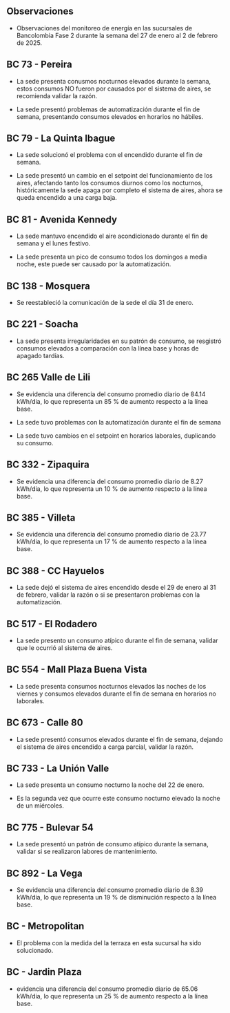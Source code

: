 ## Observaciones

<div align="right">

<!--<span style="font-size: smaller;"> Reporte semanal elaborado 02/01/2024</span> -->

</div>

- Observaciones del monitoreo de energía en las sucursales de Bancolombia Fase 2 durante la semana del 27 de enero al 2 de febrero de 2025.

## BC 73 - Pereira

- La sede presenta conusmos nocturnos elevados durante la semana, estos consumos NO fueron por causados por el sistema de aires, se recomienda validar la razón.

- La sede presentó problemas de automatización durante el fin de semana, presentando consumos elevados en horarios no hábiles.

<!--- La sede presenta cambios en el setpoint del sistema de aire durante los horarios laborales.
- La sede presenta un apagado tardío en el sistema de aires el día viernes 13 de diciembre.-->

## BC 79 - La Quinta Ibague

- La sede solucionó el problema con el encendido durante el fin de semana.

- La sede presentó un cambio en el setpoint del funcionamiento de los aires, afectando tanto los consumos diurnos como los nocturnos, históricamente la sede apaga por completo el sistema de aires, ahora se queda encendido a una carga baja.




 ## BC 81 - Avenida Kennedy

- La sede mantuvo encendido el aire acondicionado durante el fin de semana y el lunes festivo. 

- La sede presenta un pico de consumo todos los domingos a media noche, este puede ser causado por la automatización.


<!-- ## BC 111 - Corozal

- Se presenta desconexión en los de aire, se está trabjando para reestablecer la comunicación. -->

<!-- - La sede presentó un consumo nocturno elevado la noche del 11 de Marzo. -->
<!-- Se corrige novedad de la carga del AA, para el 2 de mayo se puede tomar sede como referencia. Carga del aire era muy pequeña -->


<!--## BC 115 - Circunvalar Pereira

<!-- - La sede presenta cambios en el setpoint del sistema de aire durante los horarios laborales.-->

<!-- - La sede mejoró su patrón de consumo.-->

<!--- La sede encendió el equipo de aire acondicionado el dia 6 de enero, que representa un día festivo.

- Esta sede presenta de forma recurrente el funcionamiento de equipos de aire acondicionado los días festivos.

<!-- -El cambio que presento la sede fue porque se pusieron las cargas de los cajeros que siempre funcionan -->

<!-- - La sede modificó su patrón de consumo histórico a partir del 30 de noviembre de 2023, especialmente en lo que respecta a los consumos nocturnos.-->

<!-- Se normaliza la novedad en la carga de aire acondicionado fuera del horario laboral a partir del 25 de noviembre, lo que resultará en una disminución en el consumo de energía y se reflejará en ahorros.-->
## BC 138 - Mosquera

- Se reestableció la comunicación de la sede el día 31 de enero.

## BC 221 - Soacha

<!--- La sede encendió el sistema de aires a carga parcial el día lunes 6 de enero que representa un día festivo. -->

- La sede presenta irregularidades en su patrón de consumo, se resgistró consumos elevados a comparación con la línea base y horas de apagado tardías.

<!-- - La sede presenta intermitencias en los setpoint del aire acondicionado, lo normal es que la sede tenga un pico de potencia de 2.5 kW, y se tienen registros de 10 kW como el día 21 de octubre.  -->

<!--- La sede ha aumentado el consumo en horarios nocturnos, probablemente se deba a un cambio en el setpoint, anteriormente este se apagaba por completo. -->

## BC 265 Valle de Lili

- Se evidencia una diferencia del consumo promedio diario de 84.14 kWh/dia, lo que representa un 85 % de aumento respecto a la línea base.

- La sede tuvo problemas con la automatización durante el fin de semana

- La sede tuvo cambios en el setpoint en horarios laborales, duplicando su consumo.


## BC 332 - Zipaquira

- Se evidencia una diferencia del consumo promedio diario de 8.27 kWh/dia, lo que representa un 10 % de aumento respecto a la línea base.

<!-- ## BC 334 - El Peñol

- Se presentan problemas con las medidas, se está validando esta información -->

<!-- ## BC 367 - Granada Meta 

- Presentó perdida de comunicación el 13 de noviembre.-->

<!--## BC 384 - Anapoima 

- La sede normalizó su patrón de consumo.-->

## BC 385 - Villeta

- Se evidencia una diferencia del consumo promedio diario de 23.77 kWh/dia, lo que representa un 17 % de aumento respecto a la línea base.

## BC 388 - CC Hayuelos

- La sede dejó el sistema de aires encendido desde el 29 de enero al 31 de febrero, validar la razón o si se presentaron problemas con la automatización.

<!--## BC 415 - El Retiro

- Se presentan problemas con la medida de los aires, se está realizando la revisón.-->

<!--## BC 461 - La Carolina Unicentro

- La sede presenta un consumo nocturno elevado la noche del 17 de diciembre.-->

<!--## BC 478 - Mix Vía 40

- La sede encendió el sistema de aires durante el fin de semana, históricamente nunca se ha detectado este comportamiento.-->

<!--- La sede presenta un consumos nocturnos elevados durante la semana, el sistema de aires no fue apagado durante las noches de días laborales, validar la razón.-->

<!--La sede presentó consumos nocturnos elevados durante la semana, comparados con la línea base.-->

<!-- ## BC 479 - Pamplona

- La sede encendió el sistema de aires durante el fin de semana, históricamente nunca se ha detectado este comportamiento. -->

<!--## BC 513 - El Dificil 

- La sede presenta consumos elvados causados por el sistema de aire durante los horarios laborales.-->

<!--- La sede presentó consumos elevados los días que representan fin de semana. -->

<!-- - Para la sede se debe validar la instalación de las medidas de los equipos de aire.-->

<!-- - La sede presenta un patrón de consumo irregular, manteniendo el aire encendido en horas nocturnas.-->


<!--## BC 516 - Santa Marta

- Se evidencia una diferencia del consumo promedio diario de 57.89 kWh/dia, lo que representa un 18 % de disminución respecto a la línea base. -->


## BC 517 - El Rodadero 

- La sede presento un consumo atípico durante el fin de semana, validar que le ocurrió al sistema de aires.

## BC 554 - Mall Plaza Buena Vista

- La sede presenta consumos nocturnos elevados las noches de los viernes y consumos elevados durante el fin de semana en horarios no laborales.


<!-- - La sede presenta un patrón de consumo irregular los días 5 y 6 de julio-->

<!-- - La sede presenta un conumo elevado el día 7 de julio que due domingo.-->
<!--## BC 583 - Riosucio

- La sede presentó consumos elevados la madrugada del 24 de octubre a causa del aire acondicionado.-->

<!-- ## BC 619 - Plaza del Bosque Ibague-->

## BC 673 - Calle 80

- La sede presentó consumos elevados durante el fin de semana, dejando el sistema de aires encendido a carga parcial, validar la razón.

<!-- ## BC 681 - Cerete

- El problema con la instalación de la medida de los equipos de aire ha sido solucionado.-->
<!-- - Se está validando la instalación de los equipos de medida del aire acondicionado.

- La sede normalizó su patrón de consumo.-->

<!--## BC 687 - Planeta Rica

- La sede presenta cambios en el setpoint del sistema de aire durante los horarios laborales.
-->
<!-- - La sede presentó un consumo elevedo durante el fin de semana, el aire acondicionado se enciende de manera parcial, validar si se debe a alguna actividad operativa. -->
<!-- - La sede presentó una desconexión de la medida el día 18 de junio, y se reestableció la comunicación el día 21 de junio. -->

<!--## BC 689 - Metropolis 

- Se evidencia una diferencia del consumo promedio diario de 28.97 kWh/dia, lo que representa un 30 % de disminución respecto a la línea base.

- La sede encendió el sistema de aires la madrugada del 22 de noviembre, validar si se realizaron labores de mantenimiento. -->

## BC 733 - La Unión Valle

- La sede presenta un consumo nocturno la noche del 22 de enero.

- Es la segunda vez que ocurre este consumo nocturno elevado la noche de un miércoles.

<!-- - La sede presenta altos consumos nocturnos durante toda la semana. -->
<!--## BC 772 - Caicedonia 

- La sede presenta un consumo atípico el día domingo 17 de noviembre, validar si se presentaron labores de mantenimiento en el lugar. -->

<!--- La sede presenta un consumo atípico la noche del 10 de octubre.-->

## BC 775 - Bulevar 54

- La sede presentó un patrón de consumo atípico durante la semana, validar si se realizaron labores de mantenimiento.

<!-- ## BC 777 - Parque Washington 

- La sede encendió el sistema de aires el día lunes 6 de enero que representa un día festivo.

- La sede solucionó el problema presentado durante el anterior año, los equipos de aire acondicionado no se apagan en su totalidad.

- La sede tuvo un consumo nocturno elevando la noche del 6 de enero.

<!--- Se solucionó la situciaíon que la sede presentaba sobre los encendidos de los equipos durante los fines de semana, sin embargo siguen quedandose encendidos en horarios nocturnos.-->

<!--- Esta sede presenta de forma recurrente el funcionamiento de equipos de aire acondicionado los días festivos.-->

<!--## BC 781 - Prado Plaza

- la sede presentó consumos nocturnos elevados en comparación a la línea base por causa del sistema de aires acondicionados desde el 8 al 12 de octubre.-->

<!--## BC 802 - Puerto Lopez 

- La sede encendió el sistema de aires durante el fin de semana. -->

<!--## BC 832 - San Francisco de Paula

- La sede presesntó variaciones en el patrón de consumo, causadas por otras cargas diferentes al sistema de aires. -->

## BC 892 - La Vega

- Se evidencia una diferencia del consumo promedio diario de 8.39 kWh/dia, lo que representa un 19 % de disminución respecto a la línea base.

<!-- - La sede mejoró su patrón de consumo a comparación con la línea base, como la hora y el setpoint del apagado.-->



## BC - Metropolitan

- El problema con la medida del la terraza en esta sucursal ha sido solucionado.


## BC - Jardin Plaza

-  evidencia una diferencia del consumo promedio diario de 65.06 kWh/dia, lo que representa un 25 % de aumento respecto a la línea base.
